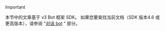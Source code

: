 > [!Important]
> 本节中的文章基于 v3 Bot 框架 SDK。 如果您要查找当前文档（SDK 版本4.6 或更高版本），请参阅 "[对话 bot](~/bots/what-are-bots.md) " 部分。
